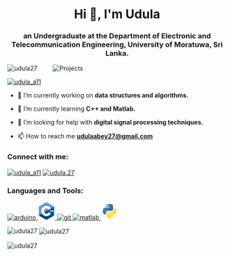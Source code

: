 <h1 align="center">Hi 👋, I'm Udula</h1>
<h3 align="center">an Undergraduate at the Department of Electronic and Telecommunication Engineering, University of Moratuwa, Sri Lanka.</h3>
<img align="right" alt="Projects" width="400" src="https://media0.giphy.com/media/v1.Y2lkPTc5MGI3NjExZWF2ZWN5enc3MTM0aWxoZTNrNnpqM2NycjBoYTlncHlua2d3YWhmaCZlcD12MV9pbnRlcm5hbF9naWZfYnlfaWQmY3Q9Zw/xoicctrOv5aGw6mCZi/giphy.webp">


<p align="left"> <img src="https://komarev.com/ghpvc/?username=udula27&label=Profile%20views&color=0e75b6&style=flat" alt="udula27" /> </p>

<p align="left"> <a href="https://twitter.com/udula_a11" target="blank"><img src="https://img.shields.io/twitter/follow/udula_a11?logo=twitter&style=for-the-badge" alt="udula_a11" /></a> </p>

- 🔭 I’m currently working on **data structures and algorithms.**

- 🌱 I’m currently learning **C++ and Matlab.**

- 🤝 I’m looking for help with **digital signal processing techniques.**

- 📫 How to reach me **udulaabey27@gmail.com**

<h3 align="left">Connect with me:</h3>
<p align="left">
<a href="https://twitter.com/udula_a11" target="blank"><img align="center" src="https://raw.githubusercontent.com/rahuldkjain/github-profile-readme-generator/master/src/images/icons/Social/twitter.svg" alt="udula_a11" height="30" width="40" /></a>
<a href="https://instagram.com/udula.27" target="blank"><img align="center" src="https://raw.githubusercontent.com/rahuldkjain/github-profile-readme-generator/master/src/images/icons/Social/instagram.svg" alt="udula.27" height="30" width="40" /></a>
</p>

<h3 align="left">Languages and Tools:</h3>
<p align="left"> <a href="https://www.arduino.cc/" target="_blank" rel="noreferrer"> <img src="https://cdn.worldvectorlogo.com/logos/arduino-1.svg" alt="arduino" width="40" height="40"/> </a> <a href="https://www.w3schools.com/cpp/" target="_blank" rel="noreferrer"> <img src="https://raw.githubusercontent.com/devicons/devicon/master/icons/cplusplus/cplusplus-original.svg" alt="cplusplus" width="40" height="40"/> </a> <a href="https://git-scm.com/" target="_blank" rel="noreferrer"> <img src="https://www.vectorlogo.zone/logos/git-scm/git-scm-icon.svg" alt="git" width="40" height="40"/> </a> <a href="https://www.mathworks.com/" target="_blank" rel="noreferrer"> <img src="https://upload.wikimedia.org/wikipedia/commons/2/21/Matlab_Logo.png" alt="matlab" width="40" height="40"/> </a> <a href="https://www.python.org" target="_blank" rel="noreferrer"> <img src="https://raw.githubusercontent.com/devicons/devicon/master/icons/python/python-original.svg" alt="python" width="40" height="40"/> </a> </p>

<p><img align="left" src="https://github-readme-stats.vercel.app/api/top-langs?username=udula27&show_icons=true&locale=en&layout=compact" alt="udula27" /></p>

<p>&nbsp;<img align="center" src="https://github-readme-stats.vercel.app/api?username=udula27&show_icons=true&locale=en" alt="udula27" /></p>

<p><img align="center" src="https://github-readme-streak-stats.herokuapp.com/?user=udula27&" alt="udula27" /></p>




